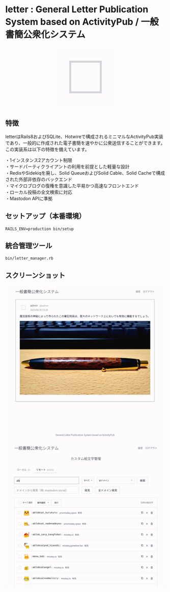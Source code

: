 # letter : General Letter Publication System based on ActivityPub / 一般書簡公衆化システム

<div align="center">
  <img src="/public/icon-192.png" alt="letter icon">
</div>

## 特徴

letterはRails8およびSQLite、Hotwireで構成されるミニマルなActivityPub実装であり、一般的に作成された電子書簡を速やかに公衆送信することができます。この実装系は以下の特徴を備えています。

・1インスタンス2アカウント制限  
・サードパーティクライアントの利用を前提とした軽量な設計  
・RedisやSidekiqを廃し、Solid QueueおよびSolid Cable、Solid Cacheで構成された外部非依存のバックエンド  
・マイクロブログの復権を意識した平易かつ高速なフロントエンド  
・ローカル投稿の全文検索に対応  
・Mastodon APIに準拠

## セットアップ（本番環境）

```
RAILS_ENV=production bin/setup
```

## 統合管理ツール

```
bin/letter_manager.rb
```

## スクリーンショット

<div align="center">
  <img src="/public/post.png" alt="post screenshot">
</div>

<div align="center">
  <img src="/public/config.png" alt="config screenshot">
</div>
